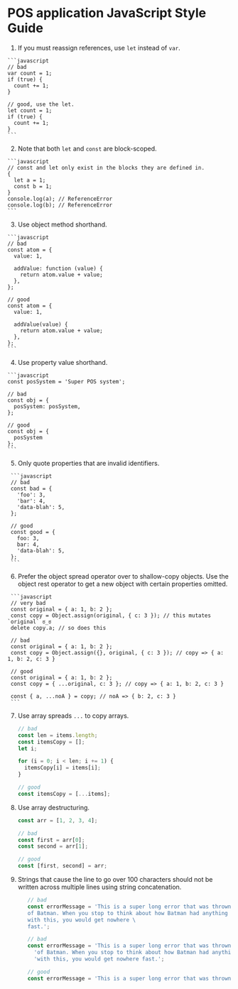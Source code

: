 #  POS application JavaScript Style Guide
   1. If you must reassign references, use `let` instead of `var`.

    ```javascript
    // bad
    var count = 1;
    if (true) {
      count += 1;
    }

    // good, use the let.
    let count = 1;
    if (true) {
      count += 1;
    }
    ```
   2. Note that both `let` and `const` are block-scoped.

    ```javascript
    // const and let only exist in the blocks they are defined in.
    {
      let a = 1;
      const b = 1;
    }
    console.log(a); // ReferenceError
    console.log(b); // ReferenceError
    ```
   3. Use object method shorthand.

    ```javascript
    // bad
    const atom = {
      value: 1,

      addValue: function (value) {
        return atom.value + value;
      },
    };

    // good
    const atom = {
      value: 1,

      addValue(value) {
        return atom.value + value;
      },
    };
    ```
   4. Use property value shorthand. 

    ```javascript
    const posSystem = 'Super POS system';

    // bad
    const obj = {
      posSystem: posSystem,
    };

    // good
    const obj = {
      posSystem
    };
    ```
   5. Only quote properties that are invalid identifiers.

     ```javascript
     // bad
     const bad = {
       'foo': 3,
       'bar': 4,
       'data-blah': 5,
     };

     // good
     const good = {
       foo: 3,
       bar: 4,
       'data-blah': 5,
     };
     ```
   6. Prefer the object spread operator over to shallow-copy objects. Use the object rest operator to get a new object with certain properties omitted.

     ```javascript
     // very bad
     const original = { a: 1, b: 2 };
     const copy = Object.assign(original, { c: 3 }); // this mutates `original` ಠ_ಠ
     delete copy.a; // so does this

     // bad
     const original = { a: 1, b: 2 };
     const copy = Object.assign({}, original, { c: 3 }); // copy => { a: 1, b: 2, c: 3 }

     // good
     const original = { a: 1, b: 2 };
     const copy = { ...original, c: 3 }; // copy => { a: 1, b: 2, c: 3 }

     const { a, ...noA } = copy; // noA => { b: 2, c: 3 }
     ```
   7. Use array spreads `...` to copy arrays.

       ```javascript
       // bad
       const len = items.length;
       const itemsCopy = [];
       let i;

       for (i = 0; i < len; i += 1) {
         itemsCopy[i] = items[i];
       }

       // good
       const itemsCopy = [...items];
       ```
   8. Use array destructuring. 
    
       ```javascript
       const arr = [1, 2, 3, 4];

       // bad
       const first = arr[0];
       const second = arr[1];

       // good
       const [first, second] = arr;
       ``` 
 9. Strings that cause the line to go over 100 characters should not be written across multiple lines using string concatenation.

    ```javascript
       // bad
       const errorMessage = 'This is a super long error that was thrown because \
       of Batman. When you stop to think about how Batman had anything to do \
       with this, you would get nowhere \
       fast.';

       // bad
       const errorMessage = 'This is a super long error that was thrown because ' +
         'of Batman. When you stop to think about how Batman had anything to do ' +
         'with this, you would get nowhere fast.';

       // good
       const errorMessage = 'This is a super long error that was thrown because of Batman. When you stop to think about how            Batman had anything to do with this, you would get nowhere fast.';
    ```
